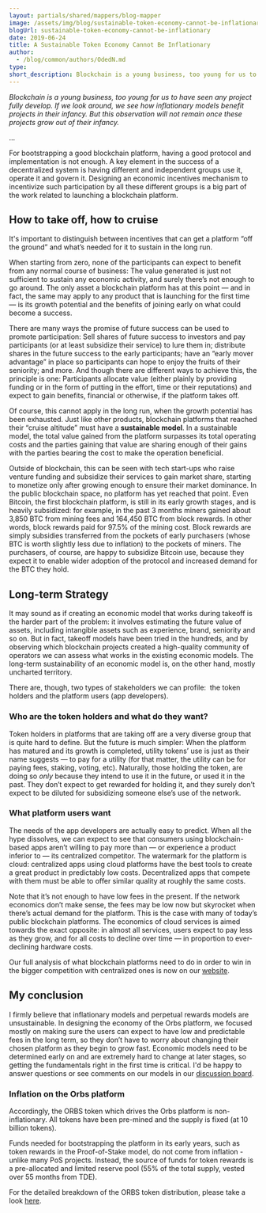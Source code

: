 ```yaml
---
layout: partials/shared/mappers/blog-mapper
image: /assets/img/blog/sustainable-token-economy-cannot-be-inflationary/bg.jpg
blogUrl: sustainable-token-economy-cannot-be-inflationary
date: 2019-06-24
title: A Sustainable Token Economy Cannot Be Inflationary
author:
  - /blog/common/authors/OdedN.md
type:
short_description: Blockchain is a young business, too young for us to have seen any project fully develop. If we look around, we see how inflationary models benefit projects in their infancy. But this observation will not remain once these projects grow out of their infancy.
---
```


_Blockchain is a young business, too young for us to have seen any project fully develop. If we look around, we see how inflationary models benefit projects in their infancy. But this observation will not remain once these projects grow out of their infancy._

...

For bootstrapping a good blockchain platform, having a good protocol and implementation is not enough. A key element in the success of a decentralized system is having different and independent groups use it, operate it and govern it. Designing an economic incentives mechanism to incentivize such participation by all these different groups is a big part of the work related to launching a blockchain platform.

## How to take off, how to cruise

It's important to distinguish between incentives that can get a platform “off the ground” and what’s needed for it to sustain in the long run.

When starting from zero, none of the participants can expect to benefit from any normal course of business: The value generated is just not sufficient to sustain any economic activity, and surely there’s not enough to go around. The only asset a blockchain platform has at this point — and in fact, the same may apply to any product that is launching for the first time — is its growth potential and the benefits of joining early on what could become a success.

There are many ways the promise of future success can be used to promote participation: Sell shares of future success to investors and pay participants (or at least subsidize their service) to lure them in; distribute shares in the future success to the early participants; have an “early mover advantage” in place so participants can hope to enjoy the fruits of their seniority; and more. And though there are different ways to achieve this, the principle is one: Participants allocate value (either plainly by providing funding or in the form of putting in the effort, time or their reputations) and expect to gain benefits, financial or otherwise, if the platform takes off.

Of course, this cannot apply in the long run, when the growth potential has been exhausted. Just like other products, blockchain platforms that reached their “cruise altitude” must have a **sustainable model**. In a sustainable model, the total value gained from the platform surpasses its total operating costs and the parties gaining that value are sharing enough of their gains with the parties bearing the cost to make the operation beneficial.

Outside of blockchain, this can be seen with tech start-ups who raise venture funding and subsidize their services to gain market share, starting to monetize only after growing enough to ensure their market dominance. In the public blockchain space, no platform has yet reached that point. Even Bitcoin, the first blockchain platform, is still in its early growth stages, and is heavily subsidized: for example, in the past 3 months miners gained about 3,850 BTC from mining fees and 164,450 BTC from block rewards. In other words, block rewards paid for 97.5% of the mining cost. Block rewards are simply subsidies transferred from the pockets of early purchasers (whose BTC is worth slightly less due to inflation) to the pockets of miners. The purchasers, of course, are happy to subsidize Bitcoin use, because they expect it to enable wider adoption of the protocol and increased demand for the BTC they hold.

## Long-term Strategy

It may sound as if creating an economic model that works during takeoff is the harder part of the problem: it involves estimating the future value of assets, including intangible assets such as experience, brand, seniority and so on. But in fact, takeoff models have been tried in the hundreds, and by observing which blockchain projects created a high-quality community of operators we can assess what works in the existing economic models. The long-term sustainability of an economic model is, on the other hand, mostly uncharted territory.

There are, though, two types of stakeholders we can profile:  the token holders and the platform users (app developers).

### Who are the token holders and what do they want?

Token holders in platforms that are taking off are a very diverse group that is quite hard to define. But the future is much simpler: When the platform has matured and its growth is completed, utility tokens’ use is just as their name suggests — to pay for a utility (for that matter, the utility can be for paying fees, staking, voting, etc). Naturally, those holding the token, are doing so _only_ because they intend to use it in the future, or used it in the past. They don’t expect to get rewarded for holding it, and they surely don’t expect to be diluted for subsidizing someone else’s use of the network.

### What platform users want

The needs of the app developers are actually easy to predict. When all the hype dissolves, we can expect to see that consumers using blockchain-based apps aren’t willing to pay more than — or experience a product inferior to — its centralized competitor. The watermark for the platform is cloud: centralized apps using cloud platforms have the best tools to create a great product in predictably low costs. Decentralized apps that compete with them must be able to offer similar quality at roughly the same costs.

Note that it’s not enough to have low fees in the present. If the network economics don’t make sense, the fees may be low now but skyrocket when there’s actual demand for the platform. This is the case with many of today’s public blockchain platforms. The economics of cloud services is aimed towards the exact opposite: in almost all services, users expect to pay less as they grow, and for all costs to decline over time — in proportion to ever-declining hardware costs.

Our full analysis of what blockchain platforms need to do in order to win in the bigger competition with centralized ones is now on our [website](https://www.orbs.com/white-papers/blockchain-architecture-considerations-to-compete-with-paas-cloud-services/).

## My conclusion

I firmly believe that inflationary models and perpetual rewards models are unsustainable. In designing the economy of the Orbs platform, we focused mostly on making sure the users can expect to have low and predictable fees in the long term, so they don’t have to worry about changing their chosen platform as they begin to grow fast. Economic models need to be determined early on and are extremely hard to change at later stages, so getting the fundamentals right in the first time is critical. I'd be happy to answer questions or see comments on our models in our [discussion board](https://community.orbs.network/).

### Inflation on the Orbs platform

Accordingly, the ORBS token which drives the Orbs platform is non-inflationary. All tokens have been pre-mined and the supply is fixed (at 10 billion tokens).

Funds needed for bootstrapping the platform in its early years, such as token rewards in the Proof-of-Stake model, do not come from inflation - unlike many PoS projects. Instead, the source of funds for token rewards is a pre-allocated and limited reserve pool (55% of the total supply, vested over 55 months from TDE).

For the detailed breakdown of the ORBS token distribution, please take a look [here](https://www.orbs.com/orbs-token-distribution/).
